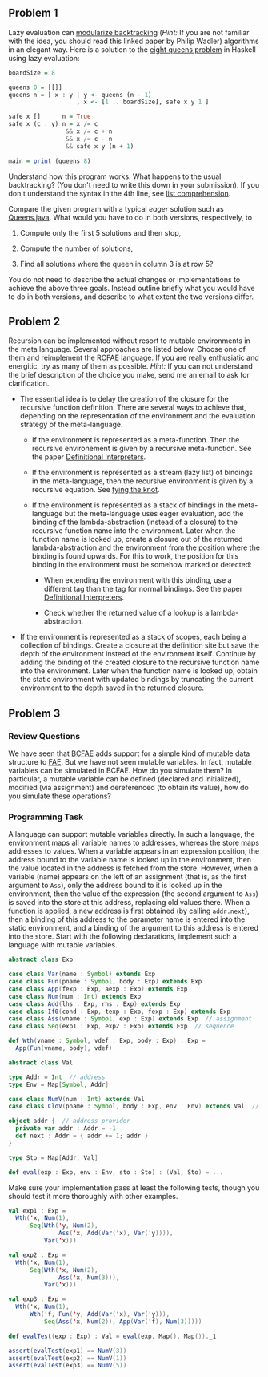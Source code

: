 ## Problem 1

Lazy evaluation can [modularize
backtracking](http://mauke.hopto.org/stuff/papers/how-to-replace-failure-by-a-list-of-successes.pdf)
(_Hint:_ If you are not familiar with the idea, you should read this linked
paper by Philip Wadler) algorithms in an elegant way.  Here is a solution to
the [eight queens problem](https://en.wikipedia.org/wiki/Eight_queens_puzzle)
in Haskell using lazy evaluation:

```haskell
boardSize = 8

queens 0 = [[]]
queens n = [ x : y | y <- queens (n - 1)
                   , x <- [1 .. boardSize], safe x y 1 ]

safe x []      n = True
safe x (c : y) n = x /= c
                && x /= c + n
                && x /= c - n
                && safe x y (n + 1)

main = print (queens 8)
```

Understand how this program works.  What happens to the usual backtracking?
(You don't need to write this down in your submission).  If you don't
understand the syntax in the 4th line, see [list
comprehension](http://www.haskell.org/haskellwiki/List_comprehension).

Compare the given program with a typical _eager_ solution such as
[Queens.java](http://www.cs.princeton.edu/introcs/23recursion/Queens.java.html).
What would you have to do in both versions, respectively, to

1. Compute only the first 5 solutions and then stop,

2. Compute the number of solutions,

3. Find all solutions where the queen in column 3 is at row 5?

You do not need to describe the actual changes or implementations to achieve
the above three goals.  Instead outline briefly what you would have to do in
both versions, and describe to what extent the two versions differ.

## Problem 2

Recursion can be implemented without resort to mutable environments in the meta
language.  Several approaches are listed below.  Choose one of them and
reimplement the [RCFAE](../../lecturenotes/08-rcfae.scala) language.  If you
are really enthusiatic and energitic, try as many of them as possible.  _Hint:_
If you can not understand the brief description of the choice you make, send me
an email to ask for clarification.

- The essential idea is to delay the creation of the closure for the recursive
  function definition.  There are several ways to achieve that, depending on
  the representation of the environment and the evaluation strategy of the
  meta-language.

    - If the environment is represented as a meta-function.  Then the recursive
      environement is given by a recursive meta-function.  See the paper
      [Definitional
      Interpreters](http://cs.au.dk/~hosc/local/HOSC-11-4-pp363-397.pdf).

    - If the environment is represented as a stream (lazy list) of bindings in
      the meta-language, then the recursive environment is given by a recursive
      equation.  See [tying the
      knot](http://www.haskell.org/haskellwiki/Tying_the_Knot).

    - If the environment is represented as a stack of bindings in the
      meta-language but the meta-language uses eager evaluation, add the
      binding of the lambda-abstraction (instead of a closure) to the recursive
      function name into the environment.  Later when the function name is
      looked up, create a closure out of the returned lambda-abstraction and
      the environment from the position where the binding is found upwards.
      For this to work, the position for this binding in the environment must
      be somehow marked or detected:

        - When extending the environment with this binding, use a different tag
          than the tag for normal bindings.  See the paper [Definitional
          Interpreters](http://cs.au.dk/~hosc/local/HOSC-11-4-pp363-397.pdf).

        - Check whether the returned value of a lookup is a lambda-abstraction.

- If the environment is represented as a stack of scopes, each being a
  collection of bindings.  Create a closure at the definition site but save the
  depth of the environment instead of the environment itself.  Continue by
  adding the binding of the created closure to the recursive function name into
  the environment.  Later when the function name is looked up, obtain the
  static environment with updated bindings by truncating the current
  environment to the depth saved in the returned closure.

## Problem 3

### Review Questions

We have seen that [BCFAE](../../lecturenotes/09-bcfae.scala) adds support for
a simple kind of mutable data structure to
[FAE](../../lecturenates/05-fae.scala).  But we have not seen mutable
variables.  In fact, mutable variables can be simulated in BCFAE.  How do you
simulate them?  In particular, a mutable variable can be defined (declared and
initialized), modified (via assignment) and dereferenced (to obtain its value),
how do you simulate these operations?

### Programming Task

A language can support mutable variables directly.  In such a language, the
environment maps all variable names to addresses, whereas the store maps
addresses to values.  When a variable appears in an expression position, the
address bound to the variable name is looked up in the environment, then the
value located in the address is fetched from the store.  However, when
a variable (name) appears on the left of an assignment (that is, as the first
argument to `Ass`), only the address bound to it is looked up in the
environment, then the value of the expression (the second argument to `Ass`) is
saved into the store at this address, replacing old values there.  When
a function is applied, a new address is first obtained (by calling
`addr.next`), then a binding of this address to the parameter name is entered
into the static environment, and a binding of the argument to this address is
entered into the store.  Start with the following declarations, implement such
a language with mutable variables.

```scala
abstract class Exp

case class Var(name : Symbol) extends Exp
case class Fun(pname : Symbol, body : Exp) extends Exp
case class App(fexp : Exp, aexp : Exp) extends Exp
case class Num(num : Int) extends Exp
case class Add(lhs : Exp, rhs : Exp) extends Exp
case class If0(cond : Exp, texp : Exp, fexp : Exp) extends Exp
case class Ass(vname : Symbol, exp : Exp) extends Exp  // assignment
case class Seq(exp1 : Exp, exp2 : Exp) extends Exp  // sequence

def Wth(vname : Symbol, vdef : Exp, body : Exp) : Exp =
  App(Fun(vname, body), vdef)

abstract class Val

type Addr = Int  // address
type Env = Map[Symbol, Addr]

case class NumV(num : Int) extends Val
case class CloV(pname : Symbol, body : Exp, env : Env) extends Val  // closure

object addr {  // address provider
  private var addr : Addr = -1
  def next : Addr = { addr += 1; addr }
}

type Sto = Map[Addr, Val]

def eval(exp : Exp, env : Env, sto : Sto) : (Val, Sto) = ...
```

Make sure your implementation pass at least the following tests, though you
should test it more thoroughly with other examples.

```scala
val exp1 : Exp =
  Wth('x, Num(1),
      Seq(Wth('y, Num(2),
              Ass('x, Add(Var('x), Var('y)))),
          Var('x)))

val exp2 : Exp =
  Wth('x, Num(1),
      Seq(Wth('x, Num(2),
              Ass('x, Num(3))),
          Var('x)))

val exp3 : Exp =
  Wth('x, Num(1),
      Wth('f, Fun('y, Add(Var('x), Var('y))),
          Seq(Ass('x, Num(2)), App(Var('f), Num(3)))))

def evalTest(exp : Exp) : Val = eval(exp, Map(), Map())._1

assert(evalTest(exp1) == NumV(3))
assert(evalTest(exp2) == NumV(1))
assert(evalTest(exp3) == NumV(5)) 
```

